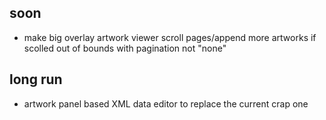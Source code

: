 ## soon
- make big overlay artwork viewer scroll pages/append more artworks if scolled out of bounds with pagination not "none"

## long run
- artwork panel based XML data editor to replace the current crap one